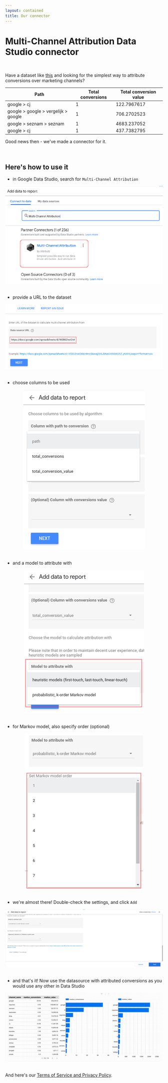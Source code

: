 ```yaml
---
layout: contained
title: Our connector
---
```

# Multi-Channel Attribution Data Studio connector

<br>

Have a dataset  like <a href="https://docs.google.com/spreadsheets/d/1EDlGZnst2nkLHHoSkexejZ0SJbNeO-EB0WG5Z_y9AFA/" target="_blank">this</a> and looking for the simplest way to attribute conversions over marketing channels?

<div>
<table class="table table-striped table-borderless table-hover">
  <thead>
    <tr>
      <th scope="col">Path</th>
      <th scope="col">Total conversions</th>
      <th scope="col">Total conversion value</th>
    </tr>
  </thead>
  <tbody>
    <tr><td>google > cj</td><td>1</td><td>122.7967617</td></tr>
    <tr><td>google > google > vergelijk > google</td><td>1</td><td>706.2702523</td></tr>
    <tr><td>google > seznam > seznam</td><td>1</td><td>4683.237052</td></tr>
    <tr><td>google > cj</td><td>1</td><td>437.7382795</td></tr>
    <!-- <tr><td>google > exponea > google > exponea</td><td>1</td><td>2018.351625</td></tr> -->
  </tbody>
</table>

</div>

<!-- <br> -->

Good news then - we've made a connector for it.

<br>

## Here's how to use it

<!-- <br> -->

* in Google Data Studio, search for `Multi-Channel Attribution`

<div style="text-align: center">
  <img src="img/hello.png" class="our-connector">
</div>

<br>

* provide a URL to the dataset

<div style="text-align: center">
  <img src="img/url.png" class="our-connector">
</div>

<br>

* choose columns to be used

<div style="text-align: center">
  <img src="img/path.png" class="our-connector">
</div>

<br>

* and a model to attribute with

<div style="text-align: center">
  <img src="img/model.png" class="our-connector">
</div>

<br>

* for Markov model, also specify order (optional)

<div style="text-align: center">
  <img src="img/order.png" class="our-connector">
</div>

<br>

* we're almost there!  Double-check the settings, and click `Add`

<div style="text-align: center">
  <img src="img/almost.png" class="our-connector">
</div>

<br>

* and that's it!  Now use the datasource with attributed conversions as you would use any other in Data Studio

<div style="text-align: center">
  <img src="img/dash.png" class="our-connector">
</div>

<br>

And here's our [Terms of Service and Privacy Policy](/tos-and-privacy.html).
